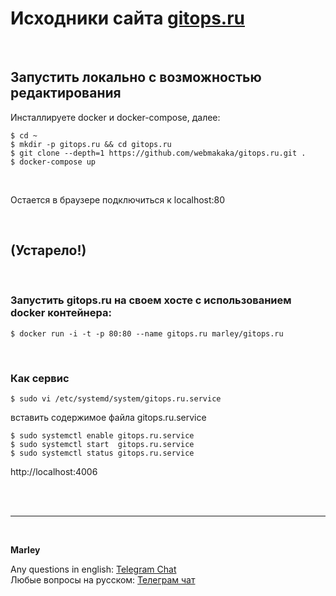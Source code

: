 # Исходники сайта [gitops.ru](https://gitops.ru)

<br/>

## Запустить локально с возможностью редактирования

Инсталлируете docker и docker-compose, далее:

```
$ cd ~
$ mkdir -p gitops.ru && cd gitops.ru
$ git clone --depth=1 https://github.com/webmakaka/gitops.ru.git .
$ docker-compose up
```

<br/>

Остается в браузере подключиться к localhost:80

<br/>

## (Устарело!)

<br/>

### Запустить gitops.ru на своем хосте с использованием docker контейнера:

```
$ docker run -i -t -p 80:80 --name gitops.ru marley/gitops.ru
```

<br/>

### Как сервис

```
$ sudo vi /etc/systemd/system/gitops.ru.service
```

вставить содержимое файла gitops.ru.service

```
$ sudo systemctl enable gitops.ru.service
$ sudo systemctl start  gitops.ru.service
$ sudo systemctl status gitops.ru.service
```

http://localhost:4006

<br/><br/>

---

<br/>

**Marley**

Any questions in english: <a href="https://gitops.ru/chat/">Telegram Chat</a>  
Любые вопросы на русском: <a href="https://gitops.ru/chat/">Телеграм чат</a>
